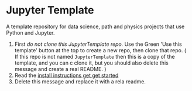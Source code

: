 # Jupyter Template

A template repository for data science, path and physics projects that
use Python and Jupyter. 

1. First *do not clone this JupyterTemplate repo.* Use the Green 'Use this template'
button at the top  to create a new repo, then clone that repo. 
( If this repo is not named `JupyterTemplate` then this is a copy of the template, and you can c
clone it, but you should also delete this message and create a real README. )
2.  Read the [install instructions get get started](README-Install.md)
3. Delete this message and replace it with a rela readme. 